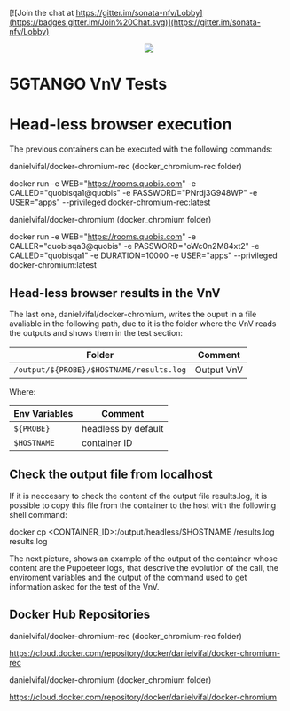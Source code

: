 [![Join the chat at https://gitter.im/sonata-nfv/Lobby](https://badges.gitter.im/Join%20Chat.svg)](https://gitter.im/sonata-nfv/Lobby)

<p align="center"><img src="https://github.com/sonata-nfv/tng-communications-pilot/wiki/images/sonata-5gtango-logo-500px.png" /></p>

# 5GTANGO VnV Tests

# Head-less browser execution

The previous containers can be executed with the following commands:

danielvifal/docker-chromium-rec (docker_chromium-rec folder)

docker run -e WEB="https://rooms.quobis.com" -e CALLED="quobisqa1@quobis" -e PASSWORD="PNrdj3G948WP" -e USER="apps" --privileged docker-chromium-rec:latest

danielvifal/docker-chromium (docker_chromium folder)

docker run -e WEB="https://rooms.quobis.com" -e CALLER="quobisqa3@quobis" -e PASSWORD="oWc0n2M84xt2" -e CALLED="quobisqa1" -e DURATION=10000 -e USER="apps" --privileged docker-chromium:latest


## Head-less browser results in the VnV

The last one, danielvifal/docker-chromium, writes the ouput in a file avaliable in the following path, due to it is the folder where the VnV reads the outputs and shows them in the test section:

| Folder | Comment |
| --- | --- |
| `/output/${PROBE}/$HOSTNAME/results.log` | Output VnV |

Where:

| Env Variables | Comment |
| --- | --- |
| `${PROBE}` | headless by default |
| `$HOSTNAME` | container ID |

## Check the output file from localhost

If it is neccesary to check the content of the output file results.log, it is possible to copy this file from the container to the host with the following shell command:

docker cp <CONTAINER_ID>:/output/headless/$HOSTNAME /results.log results.log

The next picture, shows an example of the output of the container whose content are the Puppeteer logs, that descrive the evolution of the call, the enviroment variables and the output of the command used to get information asked for the test of the VnV.

## Docker Hub Repositories

danielvifal/docker-chromium-rec (docker_chromium-rec folder)

https://cloud.docker.com/repository/docker/danielvifal/docker-chromium-rec

danielvifal/docker-chromium (docker_chromium folder)

https://cloud.docker.com/repository/docker/danielvifal/docker-chromium

